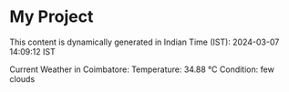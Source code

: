 # My Project

This content is dynamically generated in Indian Time (IST): 2024-03-07 14:09:12 IST


Current Weather in Coimbatore:
Temperature: 34.88 °C
Condition: few clouds
